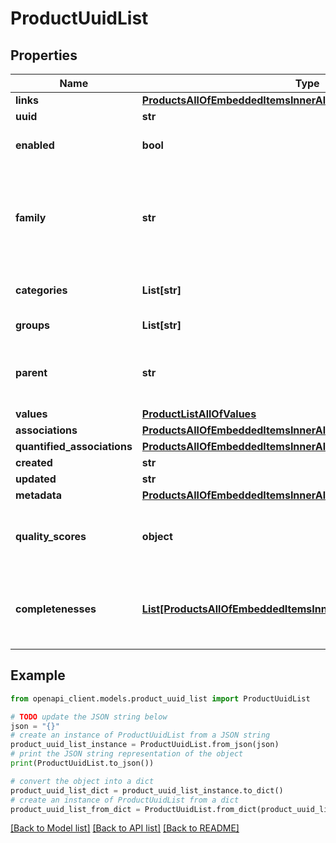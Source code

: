 # ProductUuidList


## Properties

Name | Type | Description | Notes
------------ | ------------- | ------------- | -------------
**links** | [**ProductsAllOfEmbeddedItemsInnerAllOfLinks**](ProductsAllOfEmbeddedItemsInnerAllOfLinks.md) |  | [optional] 
**uuid** | **str** | Product uuid | [optional] 
**enabled** | **bool** | Whether the product is enabled | [optional] [default to True]
**family** | **str** | &lt;a href&#x3D;&#39;api-reference.html#Family&#39;&gt;Family&lt;/a&gt; code from which the product inherits its attributes and attributes requirements. | [optional] [default to 'null only in the case of a non variant product']
**categories** | **List[str]** | Codes of the &lt;a href&#x3D;&#39;api-reference.html#Category&#39;&gt;categories&lt;/a&gt; in which the product is classified | [optional] 
**groups** | **List[str]** | Codes of the groups to which the product belong | [optional] 
**parent** | **str** | Code of the parent &lt;a href&#x3D;&#39;api-reference.html#Productmodel&#39;&gt;product model&lt;/a&gt; when the product is a variant (only available since the 2.0). This parent can be modified since the 2.3. | [optional] [default to 'null']
**values** | [**ProductListAllOfValues**](ProductListAllOfValues.md) |  | [optional] 
**associations** | [**ProductsAllOfEmbeddedItemsInnerAllOfAssociations**](ProductsAllOfEmbeddedItemsInnerAllOfAssociations.md) |  | [optional] 
**quantified_associations** | [**ProductsAllOfEmbeddedItemsInnerAllOfQuantifiedAssociations**](ProductsAllOfEmbeddedItemsInnerAllOfQuantifiedAssociations.md) |  | [optional] 
**created** | **str** | Date of creation | [optional] 
**updated** | **str** | Date of the last update | [optional] 
**metadata** | [**ProductsAllOfEmbeddedItemsInnerAllOfMetadata**](ProductsAllOfEmbeddedItemsInnerAllOfMetadata.md) |  | [optional] 
**quality_scores** | **object** | Product quality scores for each channel/locale combination (only available since the 5.0 and when the \&quot;with_quality_scores\&quot; query parameter is set to \&quot;true\&quot;) | [optional] 
**completenesses** | [**List[ProductsAllOfEmbeddedItemsInnerAllOfCompletenessesInner]**](ProductsAllOfEmbeddedItemsInnerAllOfCompletenessesInner.md) | Product completenesses for each channel/locale combination (only available since the 7.0 version, and when the \&quot;with_completenesses\&quot; query parameter is set to \&quot;true\&quot;) | [optional] 

## Example

```python
from openapi_client.models.product_uuid_list import ProductUuidList

# TODO update the JSON string below
json = "{}"
# create an instance of ProductUuidList from a JSON string
product_uuid_list_instance = ProductUuidList.from_json(json)
# print the JSON string representation of the object
print(ProductUuidList.to_json())

# convert the object into a dict
product_uuid_list_dict = product_uuid_list_instance.to_dict()
# create an instance of ProductUuidList from a dict
product_uuid_list_from_dict = ProductUuidList.from_dict(product_uuid_list_dict)
```
[[Back to Model list]](../README.md#documentation-for-models) [[Back to API list]](../README.md#documentation-for-api-endpoints) [[Back to README]](../README.md)


